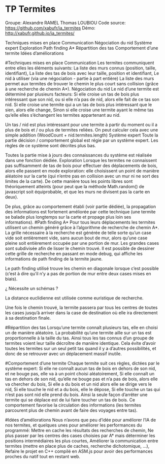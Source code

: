 TP Termites
===========
Groupe:
Alexandre RAMEL
Thomas LOUBIOU
Code source: https://github.com/xabufr/ia_termites
Démo: http://xabufr.github.io/ia_termites/


Techniques mises en place
Communication
Négociation du nid
Système expert
Exploration
Path finding A*
Répartition des tas
Comportement d’une termite
Idées d’améliorations

#Techniques mises en place
Communication
Les termites communiquent entre elles les éléments suivants:
La liste des murs connus (position, taille, identifiant),
La liste des tas de bois avec leur taille, position et identifiant,
Le nid à utiliser (via une négociation - partie à part entière)
La liste des murs permet aux termites de trouver le chemin le plus court sans collision (grâce à une recherche de chemin A*).
Négociation du nid
Le nid d’une termite est déterminé par plusieurs facteurs:
Si elle croise un tas de bois plus intéressant que son nid, ou si elle n’a pas de nid, alors elle fait de ce tas son nid.
Si elle croise une termite qui a un tas de bois plus intéressant que le sien, alors elle change,
Sinon si elle croise une termite ayant le même tas qu’elle elles s’échangent les termites appartenant au nid.

Un tas / nid est plus intéressant pour une termite à partir du moment ou il a plus de bois et / ou plus de termites reliées. On peut calculer cela avec une simple addition (WoodCount + nid.termites.length)
Système expert
Toute la partie décision / comportement global est régie par un système expert. Les règles de ce système sont décrites plus bas.

Toutes la partie mise à jours des connaissances du système est réalisée dans une fonction dédiée.
Exploration
Lorsque les termites ne connaissent pas suffisamment de tas de bois pour effectuer des déplacements de bois, alors elle passent en mode exploration: elle choisissent un point de manière aléatoire sur la carte (qui n’entre pas en collision avec un mur ni ne sort des limites de la carte).
De cette manière tous les points libres sont théoriquement atteints (pour peut que la méthode Math.random() de javascript soit équiprobable, et que les murs ne divisent pas la carte en deux).

De plus, grâce au comportement établi (voir partie dédiée), la propagation des informations est fortement améliorée par cette technique (une termite se balade plus longtemps sur la carte et propage plus loin ses informations).
#Path finding A*
Pour tous leurs déplacements les termites utilisent un chemin généré grâce à l’algorithme de recherche de chemin A*.
La grille nécessaire à la recherche est générée de telle sorte qu’un case vide soit entièrement vide, sans aucun bout de mur, alors qu’une case pleine soit entièrement occupée par une portion de mur.
Les grandes cases sont subdivisée afin de lisser le chemin trouvé.
Il est possible de dessiner cette grille de recherche en passant en mode debug, qui affiche les informations de path finding de la termite jaune.

Le path finding utilisé trouve les chemin en diagonale lorsque c’est possible (c’est à dire qu’il n’y a pas de portion de mur entre deux cases mises en biais).

¿ Nécessite un schémas ?

La distance euclidienne est utilisée comme euristique de recherche.

Une fois le chemin trouvé, la termite passera par tous les centres de toutes les cases jusqu’à arriver dans la case de destination où elle ira directement à sa destination finale.

#Répartition des tas
Lorsqu’une termite connaît plusieurs tas, elle en choisi un de manière aléatoire.
La probabilité qu’une termite aille sur un tas est proportionnelle à la taille du tas. Ainsi tous les tas connus d’un groupe de termites voient leur taille décroître de manière identique.
Cela évite d’avoir toutes les termites sur un seul petit tas quand il y a d’autres possibilités, et donc de se retrouver avec un déplacement massif inutile.

#Comportement d’une termite
Chaque termite suit ces règles, dictées par le système expert:
Si elle ne connaît aucun tas de bois en dehors de son nid, et ne bouge pas, elle va à un point choisi aléatoirement,
Si elle connaît un tas en dehors de son nid, qu’elle ne bouge pas et n’a pas de bois, alors elle va chercher du bois,
Si elle a du bois et un nid alors elle se dirige vers le nid,
Si elle touche le nid et a du bois, elle le dépose,
Si elle touche un tas qui n’est pas sont nid elle prend du bois.
Ainsi la seule façon d’arrêter une termite qui se déplace est de lui faire toucher un tas de bois. Ce comportement favorise la circulation des informations (les termites parcourent plus de chemin avant de faire des voyages entre tas).

#Idées d’améliorations
Nous n’avons que peu d’idée pour améliorer l’IA de nos termites, et quelques unes pour améliorer les performances du programmé:
Mettre en cache les résultats des recherches de chemin,
Ne plus passer par les centres des cases choisies par A* mais déterminer les positions intermédiaires les plus courtes,
Améliorer la communication entre termites (mettre en place plus de caches, recherche dichotomique, …),
Refaire le projet en C++ compilé en ASM.js pour avoir des performances proches du natif tout en restant web.
